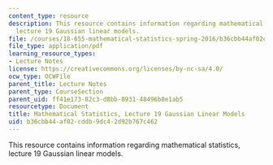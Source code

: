 ```yaml
---
content_type: resource
description: This resource contains information regarding mathematical statistics,
  lecture 19 Gaussian linear models.
file: /courses/18-655-mathematical-statistics-spring-2016/b36cbb44af02cddb9dc42d92b767c462_MIT18_655S16_LecNote19.pdf
file_type: application/pdf
learning_resource_types:
- Lecture Notes
license: https://creativecommons.org/licenses/by-nc-sa/4.0/
ocw_type: OCWFile
parent_title: Lecture Notes
parent_type: CourseSection
parent_uid: ff41e173-82c3-d8bb-8931-48496b8e1ab5
resourcetype: Document
title: Mathematical Statistics, Lecture 19 Gaussian Linear Models
uid: b36cbb44-af02-cddb-9dc4-2d92b767c462
---
```

This resource contains information regarding mathematical statistics, lecture 19 Gaussian linear models.